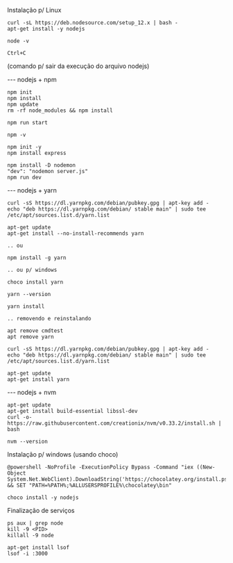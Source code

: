 Instalação p/ Linux
```
curl -sL https://deb.nodesource.com/setup_12.x | bash -
apt-get install -y nodejs

node -v
```

```
Ctrl+C
```
 (comando p/ sair da execução do arquivo nodejs)

--- nodejs + npm
```
npm init
npm install
npm update
rm -rf node_modules && npm install

npm run start

npm -v

npm init -y
npm install express

npm install -D nodemon
"dev": "nodemon server.js"
npm run dev
```

--- nodejs + yarn
```
curl -sS https://dl.yarnpkg.com/debian/pubkey.gpg | apt-key add -
echo "deb https://dl.yarnpkg.com/debian/ stable main" | sudo tee /etc/apt/sources.list.d/yarn.list
```

```
apt-get update
apt-get install --no-install-recommends yarn
```
    .. ou
```
npm install -g yarn
```
    .. ou p/ windows
```
choco install yarn
```

```
yarn --version

yarn install
```

    .. removendo e reinstalando
```
apt remove cmdtest
apt remove yarn

curl -sS https://dl.yarnpkg.com/debian/pubkey.gpg | apt-key add -
echo "deb https://dl.yarnpkg.com/debian/ stable main" | sudo tee /etc/apt/sources.list.d/yarn.list

apt-get update  
apt-get install yarn
```

--- nodejs + nvm
```
apt-get update
apt-get install build-essential libssl-dev
curl -o- https://raw.githubusercontent.com/creationix/nvm/v0.33.2/install.sh | bash
```

```
nvm --version
```

Instalação p/ windows (usando choco)
```
@powershell -NoProfile -ExecutionPolicy Bypass -Command "iex ((New-Object System.Net.WebClient).DownloadString('https://chocolatey.org/install.ps1'))" && SET "PATH=%PATH%;%ALLUSERSPROFILE%\chocolatey\bin"

choco install -y nodejs
```


Finalização de serviços
```
ps aux | grep node
kill -9 <PID>
killall -9 node
```

```
apt-get install lsof
lsof -i :3000
```
